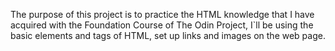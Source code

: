 The purpose of this project is to practice the HTML knowledge that I have
acquired with the Foundation Course of The Odin Project, I`ll be using the
basic elements and tags of HTML, set up links and images on the web page.

